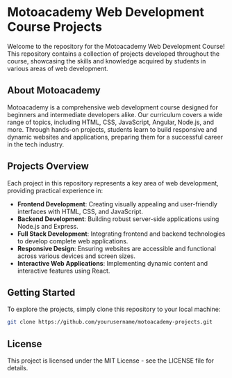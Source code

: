 # Motoacademy Web Development Course Projects

Welcome to the repository for the Motoacademy Web Development Course! This repository contains a collection of projects developed throughout the course, showcasing the skills and knowledge acquired by students in various areas of web development.

## About Motoacademy

Motoacademy is a comprehensive web development course designed for beginners and intermediate developers alike. Our curriculum covers a wide range of topics, including HTML, CSS, JavaScript, Angular, Node.js, and more. Through hands-on projects, students learn to build responsive and dynamic websites and applications, preparing them for a successful career in the tech industry.

## Projects Overview

Each project in this repository represents a key area of web development, providing practical experience in:

- **Frontend Development**: Creating visually appealing and user-friendly interfaces with HTML, CSS, and JavaScript.
- **Backend Development**: Building robust server-side applications using Node.js and Express.
- **Full Stack Development**: Integrating frontend and backend technologies to develop complete web applications.
- **Responsive Design**: Ensuring websites are accessible and functional across various devices and screen sizes.
- **Interactive Web Applications**: Implementing dynamic content and interactive features using React.

## Getting Started

To explore the projects, simply clone this repository to your local machine:

```bash
git clone https://github.com/yourusername/motoacademy-projects.git
```

## License

This project is licensed under the MIT License - see the LICENSE file for details.
